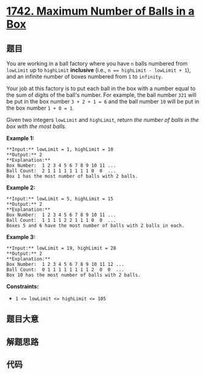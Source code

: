 # [1742. Maximum Number of Balls in a Box](https://leetcode.com/problems/maximum-number-of-balls-in-a-box)

## 题目

You are working in a ball factory where you have `n` balls numbered from
`lowLimit` up to `highLimit` **inclusive** (i.e., `n == highLimit - lowLimit +
1`), and an infinite number of boxes numbered from `1` to `infinity`.

Your job at this factory is to put each ball in the box with a number equal to
the sum of digits of the ball's number. For example, the ball number `321`
will be put in the box number `3 + 2 + 1 = 6` and the ball number `10` will be
put in the box number `1 + 0 = 1`.

Given two integers `lowLimit` and `highLimit`, return _the number of balls in
the box with the most balls._



**Example 1:**

    
    
    **Input:** lowLimit = 1, highLimit = 10
    **Output:** 2
    **Explanation:**
    Box Number:  1 2 3 4 5 6 7 8 9 10 11 ...
    Ball Count:  2 1 1 1 1 1 1 1 1 0  0  ...
    Box 1 has the most number of balls with 2 balls.

**Example 2:**

    
    
    **Input:** lowLimit = 5, highLimit = 15
    **Output:** 2
    **Explanation:**
    Box Number:  1 2 3 4 5 6 7 8 9 10 11 ...
    Ball Count:  1 1 1 1 2 2 1 1 1 0  0  ...
    Boxes 5 and 6 have the most number of balls with 2 balls in each.
    

**Example 3:**

    
    
    **Input:** lowLimit = 19, highLimit = 28
    **Output:** 2
    **Explanation:**
    Box Number:  1 2 3 4 5 6 7 8 9 10 11 12 ...
    Ball Count:  0 1 1 1 1 1 1 1 1 2  0  0  ...
    Box 10 has the most number of balls with 2 balls.
    



**Constraints:**

  * `1 <= lowLimit <= highLimit <= 105`


## 题目大意

## 解题思路

## 代码

```javascript

```
